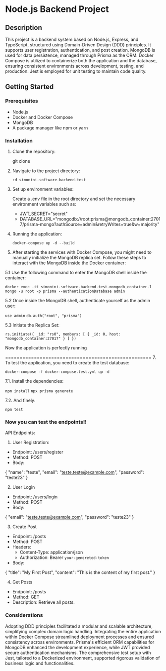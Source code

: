 # Node.js Backend Project

## Description

This project is a backend system based on Node.js, Express, and TypeScript, structured using Domain-Driven Design (DDD) principles. It supports user registration, authentication, and post creation. MongoDB is used for data persistence, managed through Prisma as the ORM. Docker Compose is utilized to containerize both the application and the database, ensuring consistent environments across development, testing, and production. Jest is employed for unit testing to maintain code quality.

## Getting Started

### Prerequisites

- Node.js
- Docker and Docker Compose
- MongoDB
- A package manager like npm or yarn

### Installation

1. Clone the repository:

   git clone <repository-url>

2. Navigate to the project directory:

   `cd simonini-software-backend-test`

3. Set up environment variables:

   Create a .env file in the root directory and set the necessary environment variables such as:

   - JWT_SECRET="secret"
   - DATABASE_URL="mongodb://root:prisma@mongodb_container:27017/prisma-mongo?authSource=admin&retryWrites=true&w=majority"
  
4. Running the application:

   `docker-compose up -d --build`

5. After starting the services with Docker Compose, you might need to manually initialize the MongoDB replica set. Follow these steps to interact with the MongoDB inside the Docker container:

5.1 Use the following command to enter the MongoDB shell inside the container:

  `docker exec -it simonini-software-backend-test-mongodb_container-1 mongo -u root -p prisma --authenticationDatabase admin`
  
5.2 Once inside the MongoDB shell, authenticate yourself as the admin user:

   `use admin`
   `db.auth("root", "prisma")`

5.3 Initiate the Replica Set:

`rs.initiate({
  _id: "rs0",
  members: [
    { _id: 0, host: "mongodb_container:27017" }
  ]
})`

Now the application is perfectly running

===================================================
7. To test the application, you need to create the test database:

   `docker-compose -f docker-compose.test.yml up -d`

7.1. Install the dependencies:

   `npm install`
   `npx prisma generate`
   
7.2. And finely:

   `npm test`

### Now you can test the endpoints!!

API Endpoints:

1.  User Registration:

- Endpoint: /users/register
- Method: POST
- Body:

{
"name": "teste",
"email": "teste.teste@example.com",
"password": "teste23"
}

2. User Login

- Endpoint: /users/login
- Method: POST
- Body:

{
"email": "teste.teste@example.com",
"password": "teste23"
}

3. Create Post

- Endpoint: /posts
- Method: POST
- Headers:
  - Content-Type: application/json
  - Authorization: Bearer `your-genereted-token`
- Body:

{
"title": "My First Post",
"content": "This is the content of my first post."
}

4. Get Posts

- Endpoint: /posts
- Method: GET
- Description: Retrieve all posts.

### Considerations

Adopting DDD principles facilitated a modular and scalable architecture, simplifying complex domain logic handling. Integrating the entire application within Docker Compose streamlined deployment processes and ensured consistency across environments. Prisma's efficient ORM capabilities for MongoDB enhanced the development experience, while JWT provided secure authentication mechanisms. The comprehensive test setup with Jest, tailored to a Dockerized environment, supported rigorous validation of business logic and functionalities.
